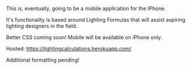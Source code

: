 This is, eventually, going to be a mobile application for the IPhone.

It's functionality is based around Lighting Formulas that will assist aspiring lighting designers in the field.

Better CSS coming soon! Mobile will be available on iPhone only.

Hosted: https://lightingcalculations.herokuapp.com/

Additional formatting pending!
